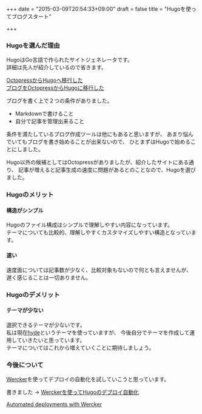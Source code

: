 +++
date = "2015-03-09T20:54:33+09:00"
draft = false
title = "Hugoを使ってブログスタート"

+++

### Hugoを選んだ理由

HugoはGo言語で作られたサイトジェネレータです。  
詳細は先人が紹介しているので省きます。  

[OctopressからHugoへ移行した](http://deeeet.com/writing/2014/12/25/hugo/)  
[ブログをOctopressからHugoに移行した](http://yet.unresolved.xyz/blog/2015/01/04/migrate-blog-to-hugo-from-octopress/)  

ブログを書く上で２つの条件がありました。  

 - Markdownで書けること
 - 自分で記事を管理出来ること

条件を満たしているブログ作成ツールは他にもあると思いますが、
あまり悩んでいてもブログを書き始めることが出来ないので、
ひとまずはHugoで始めることにしました。  

Hugo以外の候補としてはOctopressがありましたが、紹介したサイトにある通り、
記事が増えると記事生成の速度に問題があるとのことなので、Hugoを選びました。  

### Hugoのメリット

#### 構造がシンプル

Hugoのファイル構成はシンプルで理解しやすい内容になっています。  
テーマについても比較的、理解しやすくカスタマイズしやすい構造となっています。  

#### 速い

速度面については記事数が少なく、比較対象もないので何とも言えませんが、
遅く感じることは一切ありません。  

### Hugoのデメリット

#### テーマが少ない

選択できるテーマが少ないです。  
私は現在[hyde](https://github.com/spf13/hyde)というテーマを使っていますが、
今後自分でテーマを作成して運用していきたいと思っています。  
テーマについてはこれから増えていくことに期待しましょう。  

### 今後について

[Wercker](http://wercker.com/)を使ってデプロイの自動化を試していこうと思っています。  

書きました -> [Werckerを使ってHugoのデプロイ自動化](../wercker/index.html)

[Automated deployments with Wercker](http://gohugo.io/tutorials/automated-deployments/)  
